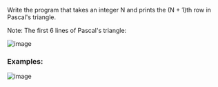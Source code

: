 Write the program that takes an integer N and prints the (N + 1)th row in Pascal's triangle.

Note: The first 6 lines of Pascal's triangle:

![image](https://user-images.githubusercontent.com/45227327/221916734-32e5d30e-6adc-471d-aa4f-f081f12db6be.png)

### Examples:

![image](https://user-images.githubusercontent.com/45227327/221916913-65b20c2d-e354-4ee5-be53-079b811ca259.png)
